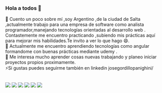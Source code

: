 ### Hola a todos 👋
🔭 Cuento un poco sobre mí ,soy Argentino ,de la ciudad de Salta ,actualmente trabajo para una empresa de software como analista programador,manejando tecnologías orientadas al desarrollo web . Contastemente me encuentro practicando ,subiendo mis prácticas aquí para mejorar mis habilidades.Te invito a ver lo que hago 😄.
<br>
🌱 Actualmente me encuentro aprendiendo tecnologías como angular formandome con buenas prácticas mediante udemy .<br>
👯 Me interesa mucho aprender cosas nuevas trabajando y planeo iniciar proyectos propios proximamente.<br>
⚡Si gustas puedes seguirme también en linkedin  josegordillopanighini/

<br>
<img src="https://img.icons8.com/color/48/000000/javascript--v1.png"/>
<img src="https://img.icons8.com/color/48/000000/angularjs.png"/>
<img src="https://img.icons8.com/color/48/000000/nodejs.png"/>
<img src="https://img.icons8.com/officel/16/000000/php-logo.png"/>
<img src="https://img.icons8.com/color/48/000000/mysql-logo.png"/>
<img src="https://img.icons8.com/color/48/000000/bootstrap.png"/>
<!--
**josegordillo791/josegordillo791** is a ✨ _special_ ✨ repository because its `README.md` (this file) appears on your GitHub profile.

Here are some ideas to get you started:

- 🔭 I’m currently working on ...
- 🌱 I’m currently learning ...
- 👯 I’m looking to collaborate on ...
- 🤔 I’m looking for help with ...
- 💬 Ask me about ...
- 📫 How to reach me: ...
- 😄 Pronouns: ...
- Fun fact: ...
-->
